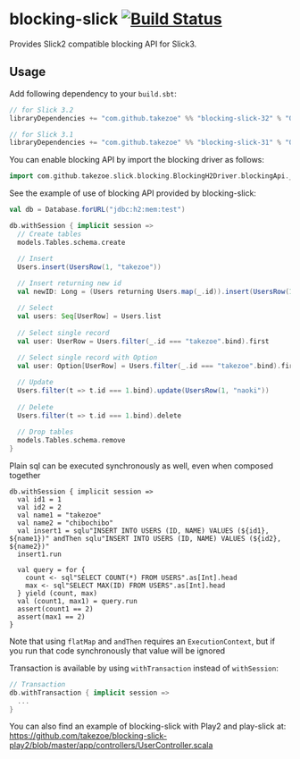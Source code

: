 blocking-slick [![Build Status](https://travis-ci.org/takezoe/blocking-slick.svg?branch=master)](https://travis-ci.org/takezoe/blocking-slick)
==============

Provides Slick2 compatible blocking API for Slick3.

Usage
-----

Add following dependency to your `build.sbt`:

```scala
// for Slick 3.2
libraryDependencies += "com.github.takezoe" %% "blocking-slick-32" % "0.0.10"

// for Slick 3.1
libraryDependencies += "com.github.takezoe" %% "blocking-slick-31" % "0.0.7"
```

You can enable blocking API by import the blocking driver as follows:

```scala
import com.github.takezoe.slick.blocking.BlockingH2Driver.blockingApi._
```

See the example of use of blocking API provided by blocking-slick:

```scala
val db = Database.forURL("jdbc:h2:mem:test")

db.withSession { implicit session =>
  // Create tables
  models.Tables.schema.create

  // Insert
  Users.insert(UsersRow(1, "takezoe"))
  
  // Insert returning new id
  val newID: Long = (Users returning Users.map(_.id)).insert(UsersRow(1, "takezoe"))

  // Select
  val users: Seq[UserRow] = Users.list
  
  // Select single record
  val user: UserRow = Users.filter(_.id === "takezoe".bind).first
  
  // Select single record with Option
  val user: Option[UserRow] = Users.filter(_.id === "takezoe".bind).firstOption

  // Update
  Users.filter(t => t.id === 1.bind).update(UsersRow(1, "naoki"))
  
  // Delete
  Users.filter(t => t.id === 1.bind).delete
  
  // Drop tables
  models.Tables.schema.remove
}
```

Plain sql can be executed synchronously as well, even when composed together

```
db.withSession { implicit session =>
  val id1 = 1
  val id2 = 2
  val name1 = "takezoe"
  val name2 = "chibochibo"
  val insert1 = sqlu"INSERT INTO USERS (ID, NAME) VALUES (${id1}, ${name1})" andThen sqlu"INSERT INTO USERS (ID, NAME) VALUES (${id2}, ${name2})"
  insert1.run

  val query = for {
    count <- sql"SELECT COUNT(*) FROM USERS".as[Int].head
    max <- sql"SELECT MAX(ID) FROM USERS".as[Int].head
  } yield (count, max)
  val (count1, max1) = query.run
  assert(count1 == 2)
  assert(max1 == 2)
}
```

Note that using `flatMap` and `andThen` requires an `ExecutionContext`, but if you run that code synchronously that value will be ignored

Transaction is available by using `withTransaction` instead of `withSession`:

```scala
// Transaction
db.withTransaction { implicit session =>
  ...
}
```

You can also find an example of blocking-slick with Play2 and play-slick at:
https://github.com/takezoe/blocking-slick-play2/blob/master/app/controllers/UserController.scala
